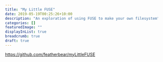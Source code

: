 ```yaml
---
title: "My Little FUSE"
date: 2019-05-19T00:25:26+10:00
description: "An exploration of using FUSE to make your own filesystem"
categories: []
featuredImage: ""
displayInList: true
breadcrumb: true
draft: true
---
```


https://github.com/featherbear/myLittleFUSE